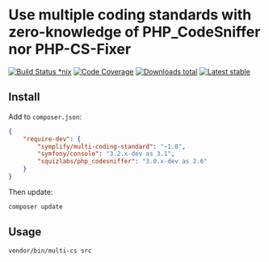# Use multiple coding standards with zero-knowledge of PHP_CodeSniffer nor PHP-CS-Fixer

[![Build Status *nix](https://img.shields.io/travis/Symplify/MultiCodingStandard.svg?style=flat-square)](https://travis-ci.org/Symplify/MultiCodingStandard)
[![Code Coverage](https://img.shields.io/scrutinizer/coverage/g/Symplify/MultiCodingStandard.svg?style=flat-square)](https://scrutinizer-ci.com/g/Symplify/MultiCodingStandard)
[![Downloads total](https://img.shields.io/packagist/dt/symplify/multi-coding-standard.svg?style=flat-square)](https://packagist.org/packages/symplify/multi-coding-standard)
[![Latest stable](https://img.shields.io/packagist/v/symplify/multi-coding-standard.svg?style=flat-square)](https://packagist.org/packages/symplify/multi-coding-standard)


## Install

Add to `composer.json`:

```json
{
    "require-dev": {
        "symplify/multi-coding-standard": "~1.0",
        "symfony/console": "3.2.x-dev as 3.1",
        "squizlabs/php_codesniffer": "3.0.x-dev as 2.6"
    }
}
```

Then update:

```sh
composer update
```

## Usage

```sh
vendor/bin/multi-cs src
```
